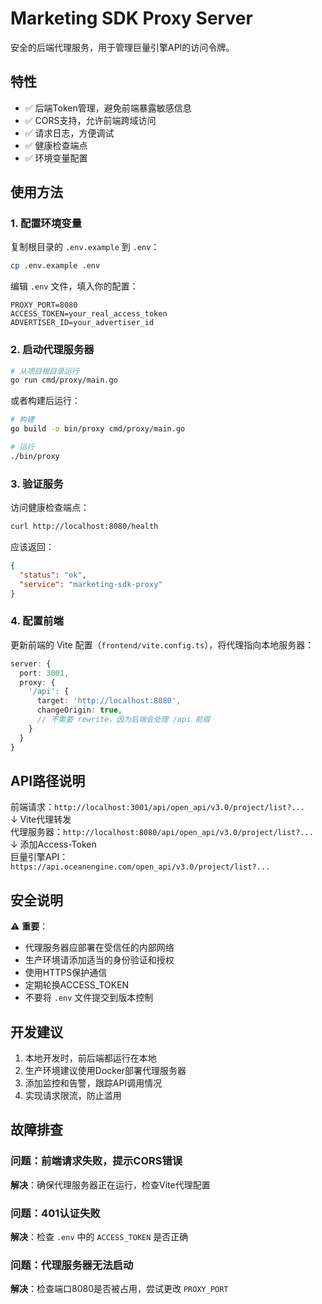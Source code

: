 # Marketing SDK Proxy Server

安全的后端代理服务，用于管理巨量引擎API的访问令牌。

## 特性

- ✅ 后端Token管理，避免前端暴露敏感信息
- ✅ CORS支持，允许前端跨域访问
- ✅ 请求日志，方便调试
- ✅ 健康检查端点
- ✅ 环境变量配置

## 使用方法

### 1. 配置环境变量

复制根目录的 `.env.example` 到 `.env`：

```bash
cp .env.example .env
```

编辑 `.env` 文件，填入你的配置：

```env
PROXY_PORT=8080
ACCESS_TOKEN=your_real_access_token
ADVERTISER_ID=your_advertiser_id
```

### 2. 启动代理服务器

```bash
# 从项目根目录运行
go run cmd/proxy/main.go
```

或者构建后运行：

```bash
# 构建
go build -o bin/proxy cmd/proxy/main.go

# 运行
./bin/proxy
```

### 3. 验证服务

访问健康检查端点：

```bash
curl http://localhost:8080/health
```

应该返回：

```json
{
  "status": "ok",
  "service": "marketing-sdk-proxy"
}
```

### 4. 配置前端

更新前端的 Vite 配置（`frontend/vite.config.ts`），将代理指向本地服务器：

```typescript
server: {
  port: 3001,
  proxy: {
    '/api': {
      target: 'http://localhost:8080',
      changeOrigin: true,
      // 不需要 rewrite，因为后端会处理 /api 前缀
    }
  }
}
```

## API路径说明

前端请求：`http://localhost:3001/api/open_api/v3.0/project/list?...`  
↓ Vite代理转发  
代理服务器：`http://localhost:8080/api/open_api/v3.0/project/list?...`  
↓ 添加Access-Token  
巨量引擎API：`https://api.oceanengine.com/open_api/v3.0/project/list?...`

## 安全说明

⚠️ **重要**：
- 代理服务器应部署在受信任的内部网络
- 生产环境请添加适当的身份验证和授权
- 使用HTTPS保护通信
- 定期轮换ACCESS_TOKEN
- 不要将 `.env` 文件提交到版本控制

## 开发建议

1. 本地开发时，前后端都运行在本地
2. 生产环境建议使用Docker部署代理服务器
3. 添加监控和告警，跟踪API调用情况
4. 实现请求限流，防止滥用

## 故障排查

### 问题：前端请求失败，提示CORS错误
**解决**：确保代理服务器正在运行，检查Vite代理配置

### 问题：401认证失败
**解决**：检查 `.env` 中的 `ACCESS_TOKEN` 是否正确

### 问题：代理服务器无法启动
**解决**：检查端口8080是否被占用，尝试更改 `PROXY_PORT`
